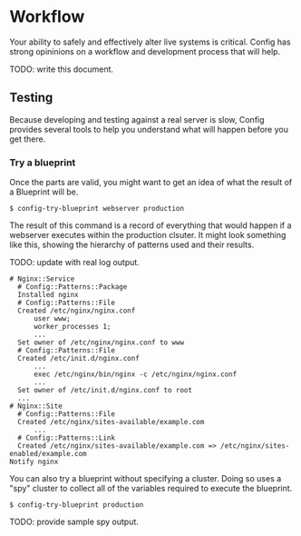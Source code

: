 # Workflow

Your ability to safely and effectively alter live systems is critical.
Config has strong opininions on a workflow and development process that
will help.

TODO: write this document.

## Testing

Because developing and testing against a real server is slow, Config
provides several tools to help you understand what will happen before
you get there.

### Try a blueprint

Once the parts are valid, you might want to get an idea of what the
result of a Blueprint will be.

    $ config-try-blueprint webserver production

The result of this command is a record of everything that would happen
if a webserver executes within the production clsuter. It might look
something like this, showing the hierarchy of patterns used and their
results.

TODO: update with real log output.

    # Nginx::Service
      # Config::Patterns::Package
      Installed nginx
      # Config::Patterns::File
      Created /etc/nginx/nginx.conf
          user www;
          worker_processes 1;
          ...
      Set owner of /etc/nginx/nginx.conf to www
      # Config::Patterns::File
      Created /etc/init.d/nginx.conf
          ...
          exec /etc/nginx/bin/nginx -c /etc/nginx/nginx.conf
          ...
      Set owner of /etc/init.d/nginx.conf to root
      ...
    # Nginx::Site
      # Config::Patterns::File
      Created /etc/nginx/sites-available/example.com
          ...
      # Config::Patterns::Link
      Created /etc/nginx/sites-available/example.com => /etc/nginx/sites-enabled/example.com
    Notify nginx

You can also try a blueprint without specifying a cluster. Doing so uses
a "spy" cluster to collect all of the variables required to execute the
blueprint.

    $ config-try-blueprint production

TODO: provide sample spy output.
